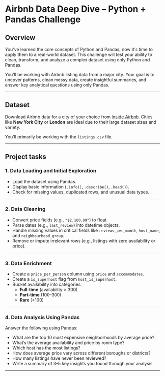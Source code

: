 # Airbnb Data Deep Dive – Python + Pandas Challenge

## Overview  
You've learned the core concepts of Python and Pandas, now it's time to apply them to a real-world dataset. This challenge will test your ability to clean, transform, and analyze a complex dataset using only Python and Pandas.

You’ll be working with Airbnb listing data from a major city. Your goal is to uncover patterns, clean messy data, create insightful summaries, and answer key analytical questions using only Pandas.

---

## Dataset  
Download Airbnb data for a city of your choice from [Inside Airbnb](http://insideairbnb.com/get-the-data.html). Cities like **New York City** or **London** are ideal due to their large dataset sizes and variety.

You’ll primarily be working with the `listings.csv` file.

---

## Project tasks

### 1. Data Loading and Initial Exploration
- Load the dataset using Pandas.
- Display basic information (`.info()`, `.describe()`, `.head()`).
- Check for missing values, duplicated rows, and unusual data types.

---

### 2. Data Cleaning
- Convert price fields (e.g., `"$2,100.00"`) to float.
- Parse dates (e.g., `last_review`) into datetime objects.
- Handle missing values in critical fields like `reviews_per_month`, `host_name`, and `neighbourhood_group`.
- Remove or impute irrelevant rows (e.g., listings with zero availability or price).

---

### 3. Data Enrichment
- Create a `price_per_person` column using `price` and `accommodates`.
- Create a `is_superhost` flag from `host_is_superhost`.
- Bucket availability into categories:
  - **Full-time** (availability > 300)
  - **Part-time** (100–300)
  - **Rare** (<100)

---

### 4. Data Analysis Using Pandas
Answer the following using Pandas:
- What are the top 10 most expensive neighborhoods by average price?
- What’s the average availability and price by room type?
- Which host has the most listings?
- How does average price vary across different boroughs or districts?
- How many listings have never been reviewed?
- Write a summary of 3–5 key insights you found through your analysis

---

